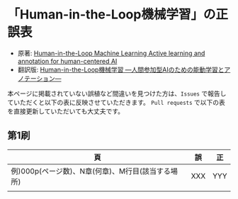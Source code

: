 # 「Human-in-the-Loop機械学習」の正誤表

- 原著: [Human-in-the-Loop Machine Learning Active learning and annotation for human-centered AI](https://www.manning.com/books/human-in-the-loop-machine-learning)
- 翻訳版: [Human-in-the-Loop機械学習 ―人間参加型AIのための能動学習とアノテーション―](https://www.kyoritsu-pub.co.jp/book/b10039888.html)

本ページに掲載されていない誤植など間違いを見つけた方は、`Issues` で報告していただくと以下の表に反映させていただきます。
`Pull requests` で以下の表を直接更新していただいても大丈夫です。

## 第1刷

| 頁 | 誤  | 正  | 
| ---- | --- | --- | 
| 例)000p(ページ数)、N章(何章)、M行目(該当する場所)     |  XXX   | YYY    | 
|      |     |     | 
